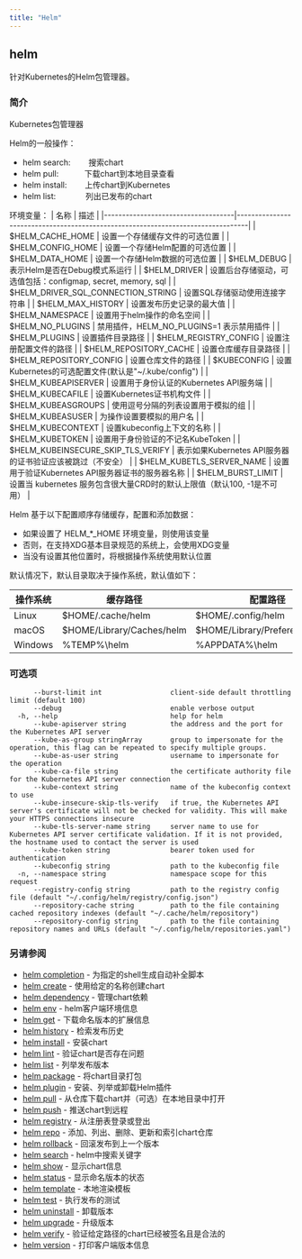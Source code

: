 ```yaml
---
title: "Helm"
---
```


## helm

针对Kubernetes的Helm包管理器。

### 简介

Kubernetes包管理器

Helm的一般操作：

- helm search:    &emsp;&emsp;搜索chart
- helm pull:      &emsp;&emsp;&emsp;下载chart到本地目录查看
- helm install:   &emsp;&emsp;上传chart到Kubernetes
- helm list:      &emsp;&emsp;&emsp;&ensp;列出已发布的chart

环境变量：
| 名称                               | 描述                                                                             |
|------------------------------------|---------------------------------------------------------------------------------|
| $HELM_CACHE_HOME                   | 设置一个存储缓存文件的可选位置                                                     |
| $HELM_CONFIG_HOME                  | 设置一个存储Helm配置的可选位置                                                     |
| $HELM_DATA_HOME                    | 设置一个存储Helm数据的可选位置                                                     |
| $HELM_DEBUG                        | 表示Helm是否在Debug模式系运行                                                     |
| $HELM_DRIVER                       | 设置后台存储驱动，可选值包括：configmap, secret, memory, sql                           |
| $HELM_DRIVER_SQL_CONNECTION_STRING | 设置SQL存储驱动使用连接字符串                                                      |
| $HELM_MAX_HISTORY                  | 设置发布历史记录的最大值                                                           |
| $HELM_NAMESPACE                    | 设置用于helm操作的命名空间                                                         |
| $HELM_NO_PLUGINS                   | 禁用插件，HELM_NO_PLUGINS=1 表示禁用插件                                           |
| $HELM_PLUGINS                      | 设置插件目录路径                                                                  |
| $HELM_REGISTRY_CONFIG              | 设置注册配置文件的路径                                                             |
| $HELM_REPOSITORY_CACHE             | 设置仓库缓存目录路径                                                               |
| $HELM_REPOSITORY_CONFIG            | 设置仓库文件的路径                                                                 |
| $KUBECONFIG                        | 设置Kubernetes的可选配置文件(默认是"~/.kube/config")                               |
| $HELM_KUBEAPISERVER                | 设置用于身份认证的Kubernetes API服务端                                             |
| $HELM_KUBECAFILE                   | 设置Kubernetes证书机构文件                                                         |
| $HELM_KUBEASGROUPS                 | 使用逗号分隔的列表设置用于模拟的组                                                   |
| $HELM_KUBEASUSER                   | 为操作设置要模拟的用户名                                                            |
| $HELM_KUBECONTEXT                  | 设置kubeconfig上下文的名称                                                         |
| $HELM_KUBETOKEN                    | 设置用于身份验证的不记名KubeToken                                                   |
| $HELM_KUBEINSECURE_SKIP_TLS_VERIFY | 表示如果Kubernetes API服务器的证书验证应该被跳过（不安全）                             |
| $HELM_KUBETLS_SERVER_NAME          | 设置用于验证Kubernetes API服务器证书的服务器名称                                      |
| $HELM_BURST_LIMIT                  | 设置当 kubernetes 服务包含很大量CRD时的默认上限值（默认100, -1是不可用）                           |

Helm 基于以下配置顺序存储缓存，配置和添加数据：

- 如果设置了 HELM_*_HOME 环境变量，则使用该变量
- 否则，在支持XDG基本目录规范的系统上，会使用XDG变量
- 当没有设置其他位置时，将根据操作系统使用默认位置

默认情况下，默认目录取决于操作系统，默认值如下：

| 操作系统          | 缓存路径                  | 配置路径                        | 数据路径               |
|------------------|---------------------------|--------------------------------|-------------------------|
| Linux            | $HOME/.cache/helm         | $HOME/.config/helm             | $HOME/.local/share/helm |
| macOS            | $HOME/Library/Caches/helm | $HOME/Library/Preferences/helm | $HOME/Library/helm      |
| Windows          | %TEMP%\helm               | %APPDATA%\helm                 | %APPDATA%\helm          |

### 可选项

```shell
      --burst-limit int                 client-side default throttling limit (default 100)
      --debug                           enable verbose output
  -h, --help                            help for helm
      --kube-apiserver string           the address and the port for the Kubernetes API server
      --kube-as-group stringArray       group to impersonate for the operation, this flag can be repeated to specify multiple groups.
      --kube-as-user string             username to impersonate for the operation
      --kube-ca-file string             the certificate authority file for the Kubernetes API server connection
      --kube-context string             name of the kubeconfig context to use
      --kube-insecure-skip-tls-verify   if true, the Kubernetes API server's certificate will not be checked for validity. This will make your HTTPS connections insecure
      --kube-tls-server-name string     server name to use for Kubernetes API server certificate validation. If it is not provided, the hostname used to contact the server is used
      --kube-token string               bearer token used for authentication
      --kubeconfig string               path to the kubeconfig file
  -n, --namespace string                namespace scope for this request
      --registry-config string          path to the registry config file (default "~/.config/helm/registry/config.json")
      --repository-cache string         path to the file containing cached repository indexes (default "~/.cache/helm/repository")
      --repository-config string        path to the file containing repository names and URLs (default "~/.config/helm/repositories.yaml")
```

### 另请参阅

- [helm completion](helm_completion.md) - 为指定的shell生成自动补全脚本
- [helm create](helm_create.md) - 使用给定的名称创建chart
- [helm dependency](helm_dependency.md) - 管理chart依赖
- [helm env](helm_env.md) - helm客户端环境信息
- [helm get](helm_get.md) - 下载命名版本的扩展信息
- [helm history](helm_history.md) - 检索发布历史
- [helm install](helm_install.md) - 安装chart
- [helm lint](helm_lint.md) - 验证chart是否存在问题
- [helm list](helm_list.md) - 列举发布版本
- [helm package](helm_package.md) - 将chart目录打包
- [helm plugin](helm_plugin.md) - 安装、列举或卸载Helm插件
- [helm pull](helm_pull.md) - 从仓库下载chart并（可选）在本地目录中打开
- [helm push](helm_push.md) - 推送chart到远程
- [helm registry](helm_registry.md) - 从注册表登录或登出
- [helm repo](helm_repo.md) - 添加、列出、删除、更新和索引chart仓库
- [helm rollback](helm_rollback.md) - 回滚发布到上一个版本
- [helm search](helm_search.md) - helm中搜索关键字
- [helm show](helm_show.md) - 显示chart信息
- [helm status](helm_status.md) - 显示命名版本的状态
- [helm template](helm_template.md) - 本地渲染模板
- [helm test](helm_test.md) - 执行发布的测试
- [helm uninstall](helm_uninstall.md) - 卸载版本
- [helm upgrade](helm_upgrade.md) - 升级版本
- [helm verify](helm_verify.md) - 验证给定路径的chart已经被签名且是合法的
- [helm version](helm_version.md) - 打印客户端版本信息
